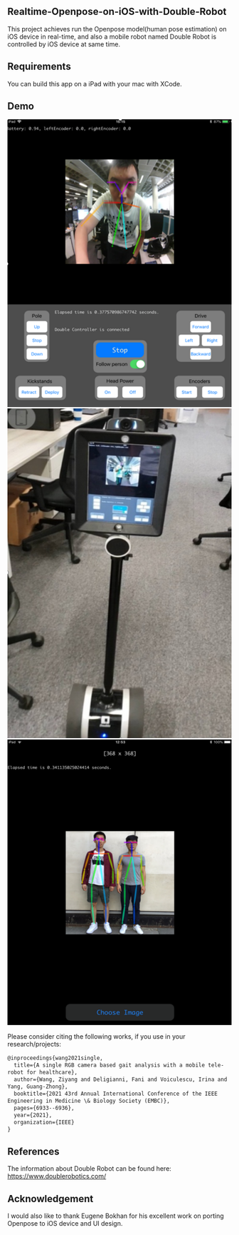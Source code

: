 ## Realtime-Openpose-on-iOS-with-Double-Robot

This project achieves run the Openpose model(human pose estimation) on iOS device in real-time, and also a mobile robot named Double Robot is controlled by iOS device at same time.


## Requirements
You can build this app on a iPad with your mac with XCode.

## Demo
![Screenshot on your iPad](demo1.png)
![Picture of Robot](demo2.png)
![Demo on Openpose](demo3.png)


Please consider citing the following works, if you use in your research/projects:

	@inproceedings{wang2021single,
	  title={A single RGB camera based gait analysis with a mobile tele-robot for healthcare},
	  author={Wang, Ziyang and Deligianni, Fani and Voiculescu, Irina and Yang, Guang-Zhong},
	  booktitle={2021 43rd Annual International Conference of the IEEE Engineering in Medicine \& Biology Society (EMBC)},
	  pages={6933--6936},
	  year={2021},
	  organization={IEEE}
	}

## References
The information about Double Robot can be found here:
https://www.doublerobotics.com/


## Acknowledgement
I would also like to thank Eugene Bokhan for his excellent work on porting Openpose to iOS device and UI design.
